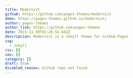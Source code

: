 ```yaml
---
title: Modernist
github: https://github.com/pages-themes/modernist
demo: https://pages-themes.github.io/modernist/
author: pages-themes
author_link: https://github.com/pages-themes
date: 2023-11-30T03:28:54.642Z
description: Modernist is a Jekyll theme for GitHub Pages
ssg:
  - Jekyll
css: []
cms: []
category: []
draft: true
disabled_reason: Github repo not found
---
```

